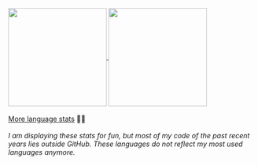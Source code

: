 <a href="https://github.com/anuraghazra/github-readme-stats">
  <img height=200 align=center src="https://github-readme-stats.vercel.app/api?username=deb0ch&show_icons=true&theme=radical&show=prs_merged,prs_merged_percentage" />
</a>
<a href="https://github.com/anuraghazra/convoychat">
  <img height=200 align=center src="https://github-readme-stats.vercel.app/api/top-langs?username=deb0ch&theme=radical&layout=compact&langs_count=8&card_width=380&exclude_repo=&hide=&size_weight=0.5&count_weight=0.5" />
</a>
<br><br>
<a href="https://ionicabizau.github.io/github-profile-languages/api.html?deb0ch">More language stats</a> 🚀✨
<br><br>
<i>I am displaying these stats for fun, but most of my code of the past recent years lies outside GitHub. These languages do not reflect my most used languages anymore.</i>
<br>


<!--
**deb0ch/deb0ch** is a ✨ _special_ ✨ repository because its `README.md` (this file) appears on your GitHub profile.

Here are some ideas to get you started:

- 🔭 I’m currently working on ...
- 🌱 I’m currently learning ...
- 👯 I’m looking to collaborate on ...
- 🤔 I’m looking for help with ...
- 💬 Ask me about ...
- 📫 How to reach me: ...
- 😄 Pronouns: ...
- ⚡ Fun fact: ...
-->

